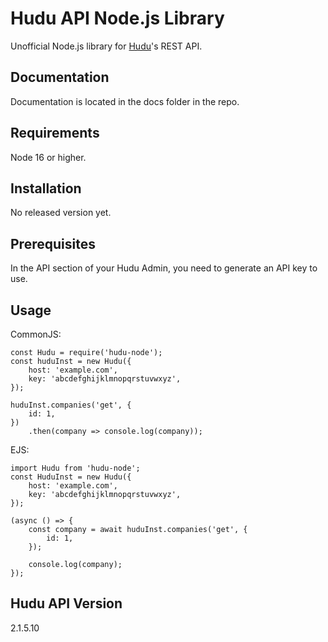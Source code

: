# Hudu API Node.js Library

Unofficial Node.js library for [Hudu](https://hudu.com)'s REST API.

## Documentation

Documentation is located in the docs folder in the repo.

## Requirements

Node 16 or higher.

## Installation

No released version yet.

## Prerequisites

In the API section of your Hudu Admin, you need to generate an API key to use.

## Usage

CommonJS:
```
const Hudu = require('hudu-node');
const huduInst = new Hudu({
    host: 'example.com',
    key: 'abcdefghijklmnopqrstuvwxyz',
});

huduInst.companies('get', {
    id: 1,
})
    .then(company => console.log(company));
```

EJS:
```
import Hudu from 'hudu-node';
const HuduInst = new Hudu({
    host: 'example.com',
    key: 'abcdefghijklmnopqrstuvwxyz',
});

(async () => {
    const company = await huduInst.companies('get', {
        id: 1,
    });

    console.log(company);
});
```

## Hudu API Version

2.1.5.10
